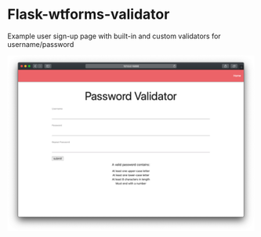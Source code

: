 # Flask-wtforms-validator
Example user sign-up page with built-in and custom validators for username/password

![](https://raw.githubusercontent.com/cullen-s/Flask-wtforms-validator/master/screenshot/Screen%20Shot%202019-07-18%20at%204.54.54%20PM.png)
